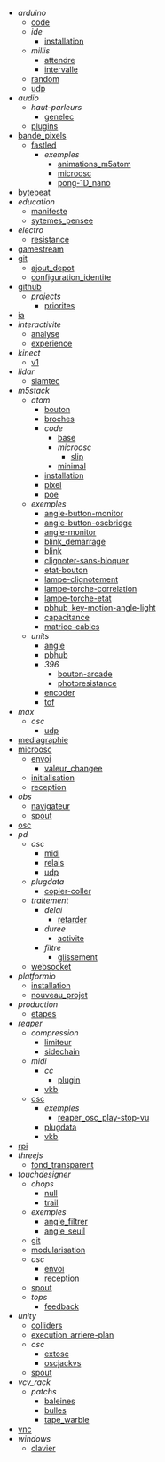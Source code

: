- *arduino*
  - [code](/arduino/code/)
  - *ide*
    - [installation](/arduino/ide/installation.md)
  - *millis*
    - [attendre](/arduino/millis/attendre.md)
    - [intervalle](/arduino/millis/intervalle.md)
  - [random](/arduino/random/)
  - [udp](/arduino/udp/)
- *audio*
  - *haut-parleurs*
    - [genelec](/audio/haut-parleurs/genelec/)
  - [plugins](/audio/plugins/)
- [bande_pixels](/bande_pixels/)
  - [fastled](/bande_pixels/fastled/)
    - *exemples*
      - [animations_m5atom](/bande_pixels/fastled/exemples/animations_m5atom/)
      - [microosc](/bande_pixels/fastled/exemples/microosc/)
      - [pong-1D_nano](/bande_pixels/fastled/exemples/pong-1D_nano/)
- [bytebeat](/bytebeat/)
- *education*
  - [manifeste](/education/manifeste/)
  - [sytemes_pensee](/education/sytemes_pensee/)
- *electro*
  - [resistance](/electro/resistance/)
- [gamestream](/gamestream/)
- [git](/git/)
  - [ajout_depot](/git/ajout_depot/)
  - [configuration_identite](/git/configuration_identite/)
- [github](/github/)
  - *projects*
    - [priorites](/github/projects/priorites/)
- [ia](/ia/)
- *interactivite*
  - [analyse](/interactivite/analyse/)
  - [experience](/interactivite/experience/)
- *kinect*
  - [v1](/kinect/v1/)
- *lidar*
  - [slamtec](/lidar/slamtec/)
- *m5stack*
  - *atom*
    - [bouton](/m5stack/atom/bouton/)
    - [broches](/m5stack/atom/broches/)
    - *code*
      - [base](/m5stack/atom/code/base/)
      - *microosc*
        - [slip](/m5stack/atom/code/microosc/slip/)
      - [minimal](/m5stack/atom/code/minimal/)
    - [installation](/m5stack/atom/installation/)
    - [pixel](/m5stack/atom/pixel/)
    - [poe](/m5stack/atom/poe/)
  - *exemples*
    - [angle-button-monitor](/m5stack/exemples/angle-button-monitor.md)
    - [angle-button-oscbridge](/m5stack/exemples/angle-button-oscbridge.md)
    - [angle-monitor](/m5stack/exemples/angle-monitor.md)
    - [blink_demarrage](/m5stack/exemples/blink_demarrage.md)
    - [blink](/m5stack/exemples/blink.md)
    - [clignoter-sans-bloquer](/m5stack/exemples/clignoter-sans-bloquer.md)
    - [etat-bouton](/m5stack/exemples/etat-bouton.md)
    - [lampe-clignotement](/m5stack/exemples/lampe-clignotement.md)
    - [lampe-torche-correlation](/m5stack/exemples/lampe-torche-correlation.md)
    - [lampe-torche-etat](/m5stack/exemples/lampe-torche-etat.md)
    - [pbhub_key-motion-angle-light](/m5stack/exemples/pbhub_key-motion-angle-light.md)
    - [capacitance](/m5stack/exemples/capacitance/)
    - [matrice-cables](/m5stack/exemples/matrice-cables/)
  - *units*
    - [angle](/m5stack/units/angle.md)
    - [pbhub](/m5stack/units/pbhub.md)
    - *396*
      - [bouton-arcade](/m5stack/units/396/bouton-arcade/)
      - [photoresistance](/m5stack/units/396/photoresistance/)
    - [encoder](/m5stack/units/encoder/)
    - [tof](/m5stack/units/tof/)
- *max*
  - *osc*
    - [udp](/max/osc/udp/)
- [mediagraphie](/mediagraphie/)
- [microosc](/microosc/)
  - [envoi](/microosc/envoi/)
    - [valeur_changee](/microosc/envoi/valeur_changee/)
  - [initialisation](/microosc/initialisation/)
  - [reception](/microosc/reception/)
- *obs*
  - [navigateur](/obs/navigateur/)
  - [spout](/obs/spout/)
- [osc](/osc/)
- *pd*
  - *osc*
    - [midi](/pd/osc/midi/)
    - [relais](/pd/osc/relais/)
    - [udp](/pd/osc/udp/)
  - *plugdata*
    - [copier-coller](/pd/plugdata/copier-coller/)
  - *traitement*
    - *delai*
      - [retarder](/pd/traitement/delai/retarder/)
    - *duree*
      - [activite](/pd/traitement/duree/activite/)
    - *filtre*
      - [glissement](/pd/traitement/filtre/glissement/)
  - [websocket](/pd/websocket/)
- *platformio*
  - [installation](/platformio/installation/)
  - [nouveau_projet](/platformio/nouveau_projet/)
- *production*
  - [etapes](/production/etapes/)
- *reaper*
  - *compression*
    - [limiteur](/reaper/compression/limiteur/)
    - [sidechain](/reaper/compression/sidechain/)
  - *midi*
    - *cc*
      - [plugin](/reaper/midi/cc/plugin/)
    - [vkb](/reaper/midi/vkb/)
  - [osc](/reaper/osc/)
    - *exemples*
      - [reaper_osc_play-stop-vu](/reaper/osc/exemples/reaper_osc_play-stop-vu/)
    - [plugdata](/reaper/osc/plugdata/)
    - [vkb](/reaper/osc/vkb/)
- [rpi](/rpi/)
- *threejs*
  - [fond_transparent](/threejs/fond_transparent/)
- *touchdesigner*
  - *chops*
    - [null](/touchdesigner/chops/null/)
    - [trail](/touchdesigner/chops/trail/)
  - *exemples*
    - [angle_filtrer](/touchdesigner/exemples/angle_filtrer.md)
    - [angle_seuil](/touchdesigner/exemples/angle_seuil.md)
  - [git](/touchdesigner/git/)
  - [modularisation](/touchdesigner/modularisation/)
  - *osc*
    - [envoi](/touchdesigner/osc/envoi/)
    - [reception](/touchdesigner/osc/reception/)
  - [spout](/touchdesigner/spout/)
  - *tops*
    - [feedback](/touchdesigner/tops/feedback/)
- *unity*
  - [colliders](/unity/colliders/)
  - [execution_arriere-plan](/unity/execution_arriere-plan/)
  - *osc*
    - [extosc](/unity/osc/extosc/)
    - [oscjackvs](/unity/osc/oscjackvs/)
  - [spout](/unity/spout/)
- *vcv_rack*
  - *patchs*
    - [baleines](/vcv_rack/patchs/baleines/)
    - [bulles](/vcv_rack/patchs/bulles/)
    - [tape_warble](/vcv_rack/patchs/tape_warble/)
- [vnc](/vnc/)
- *windows*
  - [clavier](/windows/clavier/)
